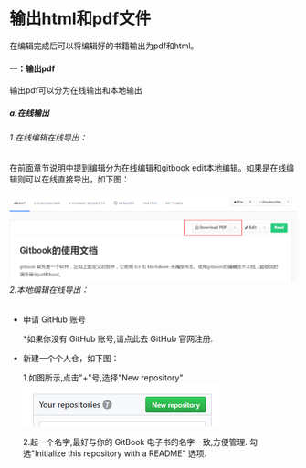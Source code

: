 # 输出html和pdf文件

在编辑完成后可以将编辑好的书籍输出为pdf和html。

#### 一：输出pdf

输出pdf可以分为在线输出和本地输出

##### a.在线输出

###### 1.在线编辑在线导出：

在前面章节说明中提到编辑分为在线编辑和gitbook edit本地编辑。如果是在线编辑则可以在线直接导出，如下图：

###### ![](/assets/import6.png)2.本地编辑在线导出：

* 申请 GitHub 账号

  \*如果你没有 GitHub 账号,请点此去 GitHub 官网注册.

* 新建一个个人仓，如下图：

  1.如图所示,点击"+"号,选择"New repository"                                                    ![](/assets/import8.png)

  2.起一个名字,最好与你的 GitBook 电子书的名字一致,方便管理. 勾选"Initialize this repository with a README"  选项.



